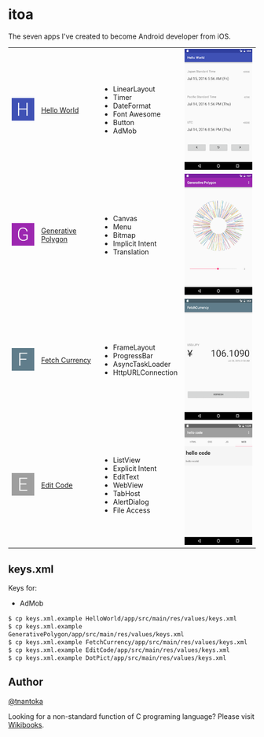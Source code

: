 # itoa

The seven apps I've created to become Android developer from iOS.

<table>
  <tr>
    <td><img src="/HelloWorld/app/src/main/res/mipmap-hdpi/ic_launcher.png"></td>
    <td><a href="https://play.google.com/store/apps/details?id=com.bornneet.helloworld">Hello World</a></td>
    <td>
      <ul>
        <li>LinearLayout</li>
        <li>Timer</li>
        <li>DateFormat</li>
        <li>Font Awesome</li>
        <li>Button</li>
        <li>AdMob</li>
      </ul>
    </td>
    <td><img src="/HelloWorld/screenshot.png"></td>
  </tr>
  <tr>
    <td><img src="/GenerativePolygon/app/src/main/res/mipmap-hdpi/ic_launcher.png"></td>
    <td><a href="https://play.google.com/store/apps/details?id=com.bornneet.generativepolygon">Generative Polygon</a></td>
    <td>
      <ul>
        <li>Canvas</li>
        <li>Menu</li>
        <li>Bitmap</li>
        <li>Implicit Intent</li>
        <li>Translation</li>
      </ul>
    </td>
    <td><img src="/GenerativePolygon/screenshot.png"></td>
  </tr>
  <tr>
    <td><img src="/FetchCurrency/app/src/main/res/mipmap-hdpi/ic_launcher.png"></td>
    <td><a href="https://play.google.com/store/apps/details?id=com.bornneet.fetchcurrency">Fetch Currency</a></td>
    <td>
      <ul>
        <li>FrameLayout</li>
        <li>ProgressBar</li>
        <li>AsyncTaskLoader</li>
        <li>HttpURLConnection</li>
      </ul>
    </td>
    <td><img src="/FetchCurrency/screenshot.png"></td>
  </tr>
  <tr>
    <td><img src="/EditCode/app/src/main/res/mipmap-hdpi/ic_launcher.png"></td>
    <td><a href="https://play.google.com/store/apps/details?id=com.bornneet.editcode">Edit Code</a></td>
    <td>
      <ul>
        <li>ListView</li>
        <li>Explicit Intent</li>
        <li>EditText</li>
        <li>WebView</li>
        <li>TabHost</li>
        <li>AlertDialog</li>
        <li>File Access</li>
      </ul>
    </td>
    <td><img src="/EditCode/screenshot.png"></td>
  </tr>

</table>

## keys.xml

Keys for:

- AdMob

```
$ cp keys.xml.example HelloWorld/app/src/main/res/values/keys.xml
$ cp keys.xml.example GenerativePolygon/app/src/main/res/values/keys.xml
$ cp keys.xml.example FetchCurrency/app/src/main/res/values/keys.xml
$ cp keys.xml.example EditCode/app/src/main/res/values/keys.xml
$ cp keys.xml.example DotPict/app/src/main/res/values/keys.xml
```

## Author

[@tnantoka](https://twitter.com/tnantoka)

Looking for a non-standard function of C programing language? Please visit [Wikibooks](https://en.wikibooks.org/wiki/C_Programming/C_Reference/stdlib.h/itoa).
